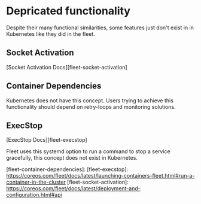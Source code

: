 # Depricated functionality

Despite their many functional similarities, some features just don't exist in in Kubernetes like they did in the fleet.


## Socket Activation

[Socket Activation Docs][fleet-socket-activation]


## Container Dependencies

Kubernetes does not have this concept. Users trying to achieve this functionality should depend on retry-loops and monitoring solutions.


## ExecStop

[ExecStop Docs][fleet-execstop]

Fleet uses this systemd option to run a command to stop a service gracefully, this concept does not exist in Kubernetes.


[fleet-container-dependencies]:
[fleet-execstop]: https://coreos.com/fleet/docs/latest/launching-containers-fleet.html#run-a-container-in-the-cluster
[fleet-socket-activation]: https://coreos.com/fleet/docs/latest/deployment-and-configuration.html#api
